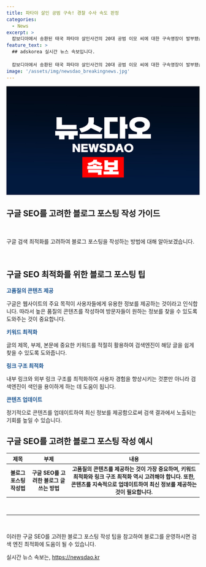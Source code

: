 ```yaml
---
title: 파타야 살인 공범 구속! 경찰 수사 속도 판정
categories:
  - News
excerpt: >
  캄보디아에서 송환된 태국 파타야 살인사건의 20대 공범 이모 씨에 대한 구속영장이 발부됐습니다. 법원은 도주 가능성과 증거 인멸 우려를 고려하여 결정했는데, 경남경찰은 이 씨가 진술을 거부하고 혐의를 부인하더라도 범행을 입증할 물적 증거를 확보해 수사에 속도를 내고 있다고 밝혔습니다.
feature_text: >
  ## adskorea 실시간 뉴스 속보입니다.

  캄보디아에서 송환된 태국 파타야 살인사건의 20대 공범 이모 씨에 대한 구속영장이 발부됐습니다. 법원은 도주 가능성과 증거 인멸 우려를 고려하여 결정했는데, 경남경찰은 이 씨가 진술을 거부하고 혐의를 부인하더라도 범행을 입증할 물적 증거를 확보해 수사에 속도를 내고 있다고 밝혔습니다.
image: '/assets/img/newsdao_breakingnews.jpg'
---
```


<p><img src="/assets/img/newsdao_breakingnews.jpg" alt="adskorea 속보" /></p>

<h2 data-ke-size="size26">구글 SEO를 고려한 블로그 포스팅 작성 가이드</h2>

<p data-ke-size="size16">&nbsp;</p>

<p>구글 검색 최적화를 고려하여 블로그 포스팅을 작성하는 방법에 대해 알아보겠습니다.</p>

<p data-ke-size="size16">&nbsp;</p>

<h2 data-ke-size="size24">구글 SEO 최적화를 위한 블로그 포스팅 팁</h2>

<p><b><span style="color: #1a5490;">고품질의 콘텐츠 제공</span></b></p>

<p data-ke-size="size16">구글은 웹사이트의 주요 목적이 사용자들에게 유용한 정보를 제공하는 것이라고 인식합니다. 따라서 높은 품질의 콘텐츠를 작성하여 방문자들이 원하는 정보를 찾을 수 있도록 도와주는 것이 중요합니다.</p>

<p><b><span style="color: #1a5490;">키워드 최적화</span></b></p>

<p data-ke-size="size16">글의 제목, 부제, 본문에 중요한 키워드를 적절히 활용하여 검색엔진이 해당 글을 쉽게 찾을 수 있도록 도와줍니다.</p>

<p><b><span style="color: #1a5490;">링크 구조 최적화</span></b></p>

<p data-ke-size="size16">내부 링크와 외부 링크 구조를 최적화하여 사용자 경험을 향상시키는 것뿐만 아니라 검색엔진이 색인을 용이하게 하는 데 도움이 됩니다.</p>

<p><b><span style="color: #1a5490;">콘텐츠 업데이트</span></b></p>

<p data-ke-size="size16">정기적으로 콘텐츠를 업데이트하여 최신 정보를 제공함으로써 검색 결과에서 노출되는 기회를 높일 수 있습니다.</p>

<h2 data-ke-size="size24">구글 SEO를 고려한 블로그 포스팅 작성 예시</h2>

<table>
    <thead>
        <tr>
            <th style="text-align: center; height: 17px;"><b>제목</b></th>
            <th style="text-align: center; height: 17px;"><b>부제</b></th>
            <th style="text-align: center; height: 17px;"><b>내용</b></th>
        </tr>
    </thead>
    <tbody>
        <tr>
            <td style="text-align: center; height: 17px;"><b>블로그 포스팅 작성법</b></td>
            <td style="text-align: center; height: 17px;"><b>구글 SEO를 고려한 블로그 글 쓰는 방법</b></td>
            <td style="text-align: center; height: 17px;"><b>고품질의 콘텐츠를 제공하는 것이 가장 중요하며, 키워드 최적화와 링크 구조 최적화 역시 고려해야 합니다. 또한, 콘텐츠를 지속적으로 업데이트하여 최신 정보를 제공하는 것이 필요합니다.</b></td>
        </tr>
    </tbody>
</table>

<p data-ke-size="size16">&nbsp;</p>

<hr>

<p data-ke-size="size16">&nbsp;</p>

<p>이러한 구글 SEO를 고려한 블로그 포스팅 작성 팁을 참고하여 블로그를 운영하시면 검색 엔진 최적화에 도움이 될 수 있습니다.</p>
실시간 뉴스 속보는, <a href="https://newsdao.kr" rel="dofollow">https://newsdao.kr</a>


